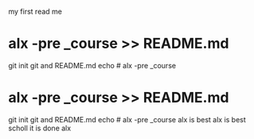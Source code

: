 my first read me
# alx -pre _course >> README.md
git init
git and README.md
echo # alx -pre _course
# alx -pre _course >> README.md
git init
git and README.md
echo # alx -pre _course
alx is best
alx is best scholl
it is done
alx
